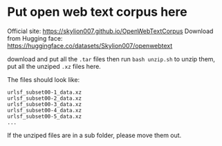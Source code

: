 # Put open web text corpus here

Official site: https://skylion007.github.io/OpenWebTextCorpus
Download from Hugging face: https://huggingface.co/datasets/Skylion007/openwebtext

download and put all the `.tar` files then run `bash unzip.sh` to unzip them, put all the unziped `.xz` files here.

The files should look like:

```
urlsf_subset00-1_data.xz
urlsf_subset00-2_data.xz
urlsf_subset00-3_data.xz
urlsf_subset00-4_data.xz
urlsf_subset00-5_data.xz
...
```

If the unziped files are in a sub folder, please move them out.
